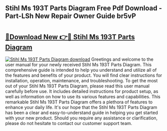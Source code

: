 ## Stihl Ms 193T Parts Diagram Free Pdf Download - Part-LSh New Repair Owner Guide br5vP

# <h2><a href="http://dfjjk4h.blite.top/?on=Stihl+Ms+193T+Parts+Diagram">🔗Download New 👉🔴 Stihl Ms 193T Parts Diagram</a></h2>

[![Stihl Ms 193T Parts Diagram download](https://i.imgur.com/lujVjoI.png)](http://dfjjk4h.blite.top/?on=Stihl+Ms+193T+Parts+Diagram)
Greetings and welcome to the user manual for your newly received Stihl Ms 193T Parts Diagram. This comprehensive guide is intended to help you understand and utilize all of the features and benefits of your product. You will find clear instructions for installation, operation, maintenance, and troubleshooting. To get the most out of your Stihl Ms 193T Parts Diagram, please read this user manual carefully before use. It includes detailed instructions for product setup, as well as information on how to use its various features and capabilities. This remarkable Stihl Ms 193T Parts Diagram offers a plethora of features to enhance your daily life. It's our hope that the Stihl Ms 193T Parts Diagram has been a clear and easy-to-understand guide in helping you get started with your new product. Should you require any assistance or clarification, please do not hesitate to contact our customer support team.
